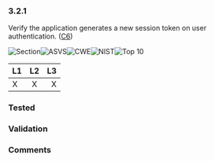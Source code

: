 ### 3.2.1 
Verify the application generates a new session token on user authentication. ([C6](https://www.owasp.org/index.php/OWASP_Proactive_Controls#tab=Formal_Numbering))

![Section](https://img.shields.io/badge/V3-green.svg)![ASVS](https://img.shields.io/badge/ASVS-3.2.1-blue.svg)![CWE](https://img.shields.io/badge/CWE-384-red.svg)![NIST](https://img.shields.io/badge/NIST-7.1-important.svg)![Top 10](https://img.shields.io/badge/OWASP%20Top%20Ten%202004-A3-lightgray.svg)

| L1| L2| L3|
| --|:--:|-:|
| X | X | X |

### Tested

### Validation

### Comments

        
